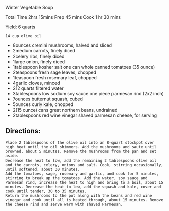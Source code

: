 Winter Vegetable Soup

Total Time  2hrs 15mins
  Prep 45 mins
  Cook 1 hr 30 mins

Yield: 6 quarts

    14 cup olive oil
- 8ounces cremini mushrooms, halved and sliced
- 2medium carrots, finely diced
- 2celery ribs, finely diced
- 1large onion, finely diced
- 1tablespoon kosher salt
    one can whole canned tomatoes (35 ounce)
- 2teaspoons fresh sage leaves, chopped
- 1teaspoon fresh rosemary leaf, chopped
- 4garlic cloves, minced
- 212 quarts filtered water
- 3tablespoons low sodium soy sauce
    one piece parmesan rind (2x2 inch)
- 7ounces butternut squash, cubed
- 5ounces curly kale, chopped
- 2(15 ounce) cans great northern beans, undrained
- 2tablespoons red wine vinegar
    shaved parmesan cheese, for serving

## Directions:

    Place 2 tablespoons of the olive oil into an 8-quart stockpot over high heat until the oil shimmers. Add the mushrooms and saute until browned, about 5 minutes. Remove the mushrooms from the pan and set aside.
    Decrease the heat to low, add the remaining 2 tablespoons olive oil and the carrots, celery, onions and salt. Cook, stirring occasionally, until softened, about 30 minutes.
    Add the tomatoes, sage, rosemary and garlic, and cook for 5 minutes, stirring to break up the tomatoes. Add the water, soy sauce and Parmesan rind, increase the heat to high and bring to a boil, about 15 minutes. Decrease the heat to low, add the squash and kale, cover and cook until tender, 30 to 35 minutes.
    Return the mushrooms to the pot along with the beans and red wine vinegar and cook until all is heated through, about 15 minutes. Remove the cheese rind and serve warm with shaved Parmesan.

